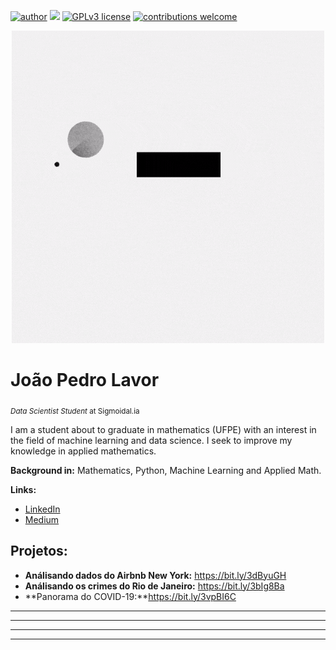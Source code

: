 [![author](https://img.shields.io/badge/author-jplavorr-black.svg)](https://www.linkedin.com/in/joão-pedro-lavor-65162312b/) [![](https://img.shields.io/badge/python-3.7+-blue.svg)](https://www.python.org/downloads/release/python-365/) [![GPLv3 license](https://img.shields.io/badge/License-GPLv3-blue.svg)](http://perso.crans.org/besson/LICENSE.html) [![contributions welcome](https://img.shields.io/badge/contributions-welcome-brightgreen.svg?style=flat)](https://github.com/jplavorr)

<p align="center">
  <img src= "Data Science.gif" >
</p>


# João Pedro Lavor
<sub>*Data Scientist Student* at Sigmoidal.ia</sub>

I am a student about to graduate in mathematics (UFPE) with an interest in the field of machine learning and data science. I seek to improve my knowledge in applied mathematics.


**Background in:** Mathematics, Python, Machine Learning and Applied Math.

**Links:**
* [LinkedIn](https://www.linkedin.com/in/joão-pedro-lavor-65162312b/)
* [Medium](https://jplavorr.medium.com/)


## Projetos:


* **Análisando dados do Airbnb New York:** https://bit.ly/3dByuGH
* **Análisando os crimes do Rio de Janeiro:** https://bit.ly/3bIg8Ba
* **Panorama do COVID-19:**https://bit.ly/3vpBI6C 
* **** 
* **** 
* **** 

---
